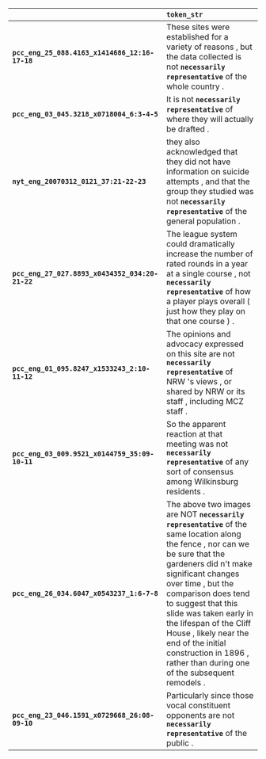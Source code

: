 |                                                 | `token_str`                                                                                                                                                                                                                                                                                                                                                                                                          |
|:------------------------------------------------|:---------------------------------------------------------------------------------------------------------------------------------------------------------------------------------------------------------------------------------------------------------------------------------------------------------------------------------------------------------------------------------------------------------------------|
| **`pcc_eng_25_088.4163_x1414686_12:16-17-18`**  | These sites were established for a variety of reasons , but the data collected is not __``necessarily representative``__ of the whole country .                                                                                                                                                                                                                                                                      |
| **`pcc_eng_03_045.3218_x0718004_6:3-4-5`**      | It is not __``necessarily representative``__ of where they will actually be drafted .                                                                                                                                                                                                                                                                                                                                |
| **`nyt_eng_20070312_0121_37:21-22-23`**         | they also acknowledged that they did not have information on suicide attempts , and that the group they studied was not __``necessarily representative``__ of the general population .                                                                                                                                                                                                                               |
| **`pcc_eng_27_027.8893_x0434352_034:20-21-22`** | The league system could dramatically increase the number of rated rounds in a year at a single course , not __``necessarily representative``__ of how a player plays overall ( just how they play on that one course ) .                                                                                                                                                                                             |
| **`pcc_eng_01_095.8247_x1533243_2:10-11-12`**   | The opinions and advocacy expressed on this site are not __``necessarily representative``__ of NRW 's views , or shared by NRW or its staff , including MCZ staff .                                                                                                                                                                                                                                                  |
| **`pcc_eng_03_009.9521_x0144759_35:09-10-11`**  | So the apparent reaction at that meeting was not __``necessarily representative``__ of any sort of consensus among Wilkinsburg residents .                                                                                                                                                                                                                                                                           |
| **`pcc_eng_26_034.6047_x0543237_1:6-7-8`**      | The above two images are NOT __``necessarily representative``__ of the same location along the fence , nor can we be sure that the gardeners did n't make significant changes over time , but the comparison does tend to suggest that this slide was taken early in the lifespan of the Cliff House , likely near the end of the initial construction in 1896 , rather than during one of the subsequent remodels . |
| **`pcc_eng_23_046.1591_x0729668_26:08-09-10`**  | Particularly since those vocal constituent opponents are not __``necessarily representative``__ of the public .                                                                                                                                                                                                                                                                                                      |